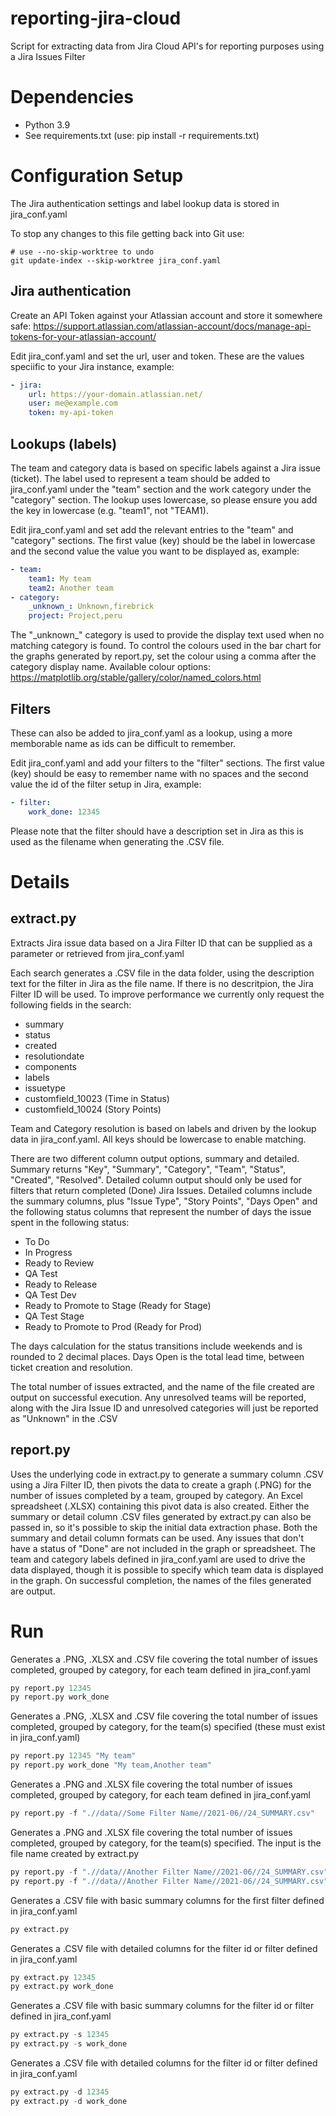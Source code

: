 # reporting-jira-cloud
Script for extracting data from Jira Cloud API's for reporting purposes using a Jira Issues Filter

# Dependencies
- Python 3.9
- See requirements.txt (use: pip install -r requirements.txt)

# Configuration Setup
The Jira authentication settings and label lookup data is stored in jira_conf.yaml

To stop any changes to this file getting back into Git use:
```
# use --no-skip-worktree to undo
git update-index --skip-worktree jira_conf.yaml
```
## Jira authentication
Create an API Token against your Atlassian account and store it somewhere safe:
https://support.atlassian.com/atlassian-account/docs/manage-api-tokens-for-your-atlassian-account/

Edit jira_conf.yaml and set the url, user and token. These are the values speciific to your Jira instance, example:
```yaml
- jira:
    url: https://your-domain.atlassian.net/
    user: me@example.com
    token: my-api-token
```

## Lookups (labels)
The team and category data is based on specific labels against a Jira issue (ticket). The label used to represent a team should be added to jira_conf.yaml under
the "team" section and the work category under the "category" section. The lookup uses lowercase, so please ensure you add the key in lowercase (e.g. "team1", not "TEAM1).

Edit jira_conf.yaml and set add the relevant entries to the "team" and "category" sections. The first value (key) should be the label in lowercase and the second value
the value you want to be displayed as, example:
```yaml
- team:
    team1: My team
    team2: Another team
- category:
    _unknown_: Unknown,firebrick
    project: Project,peru
```
The "\_unknown\_" category is used to provide the display text used when no matching category is found. To control the colours used in the bar chart for the graphs generated by report.py, set the colour using a comma after the category display name. Available colour options: https://matplotlib.org/stable/gallery/color/named_colors.html
## Filters
These can also be added to jira_conf.yaml as a lookup, using a more memborable name as ids can be difficult to remember.

Edit jira_conf.yaml and add your filters to the "filter" sections. The first value (key) should be easy to remember name with no spaces and the second value
the id of the filter setup in Jira, example:
```yaml
- filter:
    work_done: 12345
```
Please note that the filter should have a description set in Jira as this is used as the filename when generating the .CSV file.

# Details
## extract.py

Extracts Jira issue data based on a Jira Filter ID that can be supplied as a parameter or retrieved from jira_conf.yaml

Each search generates a .CSV file in the data folder, using the description text for the filter in Jira as the file name. If there is no descritpion, the Jira Filter ID will be used.
To improve performance we currently only request the following fields in the search:
- summary
- status
- created
- resolutiondate
- components
- labels
- issuetype
- customfield_10023 (Time in Status)
- customfield_10024 (Story Points)

Team and Category resolution is based on labels and driven by the lookup data in jira_conf.yaml. All keys should be lowercase to enable matching.

There are two different column output options, summary and detailed. Summary returns "Key", "Summary", "Category", "Team", "Status", "Created", "Resolved". Detailed column output should only be used for filters that return completed (Done) Jira Issues. Detailed columns include the summary columns, plus "Issue Type", "Story Points", "Days Open" and the following status columns that represent the number of days the issue spent in the following status:
- To Do
- In Progress
- Ready to Review
- QA Test
- Ready to Release
- QA Test Dev
- Ready to Promote to Stage (Ready for Stage)
- QA Test Stage
- Ready to Promote to Prod (Ready for Prod)

The days calculation for the status transitions include weekends and is rounded to 2 decimal places. Days Open is the total lead time, between ticket creation and resolution.

The total number of issues extracted, and the name of the file created are output on successful execution. Any unresolved teams will be reported, along with the Jira Issue ID and unresolved categories will just be reported as "Unknown" in the .CSV

## report.py
Uses the underlying code in extract.py to generate a summary column .CSV using a Jira Filter ID, then pivots the data to create a graph (.PNG) for the number of issues completed by a team, grouped by category. An Excel spreadsheet (.XLSX) containing this pivot data is also created. Either the summary or detail column .CSV files generated by extract.py can also be passed in, so it's possible to skip the initial data extraction phase. Both the summary and detail column formats can be used. Any issues that don't have a status of "Done" are not included in the graph or spreadsheet. The team and category labels defined in jira_conf.yaml are used to drive the data displayed, though it is possible to specify which team data is displayed in the graph. On successful completion, the names of the files generated are output.
# Run
Generates a .PNG, .XLSX and .CSV file covering the total number of issues completed, grouped by category, for each team defined in jira_conf.yaml
```python
py report.py 12345
py report.py work_done
```
Generates a .PNG, .XLSX and .CSV file covering the total number of issues completed, grouped by category, for the team(s) specified (these must exist in jira_conf.yaml)
```python
py report.py 12345 "My team"
py report.py work_done "My team,Another team"
```
Generates a .PNG and .XLSX file covering the total number of issues completed, grouped by category, for each team defined in jira_conf.yaml
```python
py report.py -f ".//data//Some Filter Name//2021-06//24_SUMMARY.csv"

```
Generates a .PNG and .XLSX file covering the total number of issues completed, grouped by category, for the team(s) specified. The input is the file name created by extract.py
```python
py report.py -f ".//data//Another Filter Name//2021-06//24_SUMMARY.csv" "My team"
py report.py -f ".//data//Another Filter Name//2021-06//24_SUMMARY.csv" "My team,Another team"

```
Generates a .CSV file with basic summary columns for the first filter defined in jira_conf.yaml
```python
py extract.py
```
Generates a .CSV file with detailed columns for the filter id or filter defined in jira_conf.yaml
```python
py extract.py 12345
py extract.py work_done
```
Generates a .CSV file with basic summary columns for the filter id or filter defined in jira_conf.yaml
```python
py extract.py -s 12345
py extract.py -s work_done
```
Generates a .CSV file with detailed columns for the filter id or filter defined in jira_conf.yaml
```python
py extract.py -d 12345
py extract.py -d work_done
```